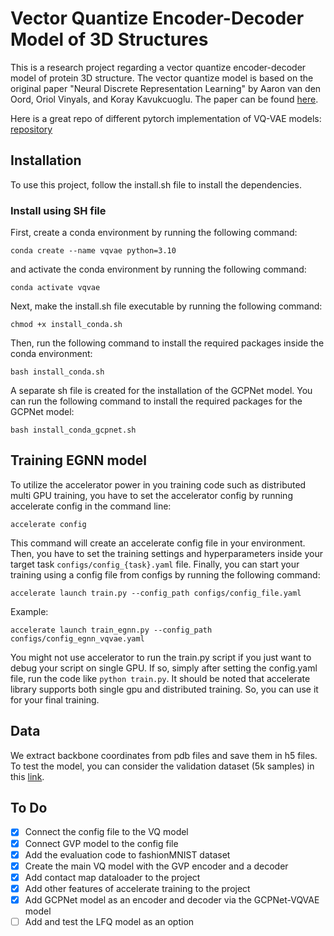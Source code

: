 # Vector Quantize Encoder-Decoder Model of 3D Structures

This is a research project regarding a vector quantize encoder-decoder model of protein 3D structure.
The vector quantize model is based on the original paper
"Neural Discrete Representation Learning" by Aaron van den Oord, Oriol Vinyals, and Koray Kavukcuoglu.
The paper can be found [here](https://arxiv.org/abs/1711.00937).

Here is a great repo of different pytorch implementation of VQ-VAE
models: [repository](https://github.com/lucidrains/vector-quantize-pytorch)

## Installation

To use this project, follow the install.sh file to install the dependencies.

### Install using SH file

First, create a conda environment by running the following command:

```commandline
conda create --name vqvae python=3.10
```

and activate the conda environment by running the following command:

```commandline
conda activate vqvae
```

Next, make the install.sh file executable by running the following command:

```commandline
chmod +x install_conda.sh
```

Then, run the following command to install the required packages inside the conda environment:

```commandline
bash install_conda.sh
```

A separate sh file is created for the installation of the GCPNet model. You can run the following command to install the
required packages for the GCPNet model:

```commandline
bash install_conda_gcpnet.sh
```

## Training EGNN model

To utilize the accelerator power in you training code such as distributed multi GPU training,
you have to set the accelerator config by running accelerate config in the command line:

```commandline
accelerate config
```

This command will create an accelerate config file in your environment. Then, you have to set
the training settings and hyperparameters inside your target task `configs/config_{task}.yaml` file. Finally,
you can start your training using a config file from configs by running the following command:

```commandline
accelerate launch train.py --config_path configs/config_file.yaml
```

Example:

```commandline
accelerate launch train_egnn.py --config_path configs/config_egnn_vqvae.yaml
```

You might not use accelerator to run the train.py script if you just want to debug your script on single GPU.
If so, simply after setting the config.yaml file, run the code like `python train.py`.
It should be noted that accelerate library supports both single gpu and distributed training.
So, you can use it for your final training.

## Data

We extract backbone coordinates from pdb files and save them in h5 files. To test the model,
you can consider the validation dataset (5k samples) in
this [link](https://mailmissouri-my.sharepoint.com/:f:/r/personal/mpngf_umsystem_edu/Documents/Github/3DVQVAE/data/validation_set_1024_h5?csf=1&web=1&e=s6nwCc).

## To Do

- [x] Connect the config file to the VQ model
- [x] Connect GVP model to the config file
- [x] Add the evaluation code to fashionMNIST dataset
- [x] Create the main VQ model with the GVP encoder and a decoder
- [x] Add contact map dataloader to the project
- [x] Add other features of accelerate training to the project
- [x] Add GCPNet model as an encoder and decoder via the GCPNet-VQVAE model
- [ ] Add and test the LFQ model as an option
